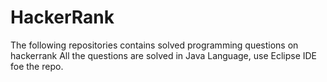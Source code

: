 # HackerRank

The following repositories contains solved programming questions on hackerrank
All the questions are solved in Java Language, use Eclipse IDE foe the repo.

